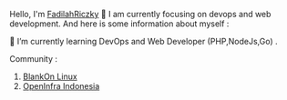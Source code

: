 

Hello, I'm [FadilahRiczky](https://blog.itsmefdil.com) 👋
I am currently focusing on devops and web development. And here is some information about myself :

 🌱 I’m currently learning DevOps and Web Developer (PHP,NodeJs,Go) .

Community :
1. [BlankOn Linux](https://blankon.id)
2. [OpenInfra Indonesia](https://openinfra.id)

<!-- ## 🏆 Github Trophy -->
<!-- [![trophy](https://github-profile-trophy.vercel.app/?username=friczky)](https://github-profile-trophy.vercel.app/?username=friczky) -->
